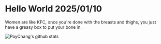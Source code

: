 # Hello World 2025/01/10

Women are like KFC, once you're done with the breasts and thighs, you just have a greasy box to put your bone in.

![PoyChang's github stats](https://github-readme-stats.vercel.app/api?username=poychang&show_icons=true&theme=dracula)
